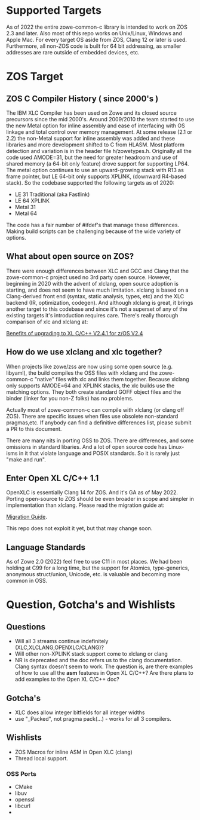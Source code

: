 # Supported Targets

As of 2022 the entire zowe-common-c library is intended to work on ZOS 2.3 and later.   Also most of this repo works on Unix/Linux, Windows and Apple Mac.   For every target OS aside from ZOS, Clang 12 or later is used.  Furthermore, all non-ZOS code is built for 64 bit addressing, as smaller addresses are rare outside of embedded devices, etc.  

# ZOS Target

## ZOS C Compiler History  ( since 2000's )

The IBM XLC Compiler has been used on Zowe and its closed source precursors since the mid 2000's.   Around 2009/2010 the team started to use the new Metal option for inline assembly and ease of interfacing with OS linkage and total control over memory management.  At some release (2.1 or 2.2) the non-Metal support for inline assembly was added and these libraries and more development shifted to C from HLASM.   Most platform detection and variation is in the header file h/zowetypes.h.  Originally all the code used AMODE=31, but the need for greater headroom and use of shared memory (a 64-bit only feature) drove support for supporting LP64.   The metal option continues to use an upward-growing stack with R13 as frame pointer, but LE 64-bit only supports XPLINK, (downward R4-based stack).  So the codebase supported the following targets as of 2020:

- LE 31 Traditional (aka Fastlink)
- LE 64 XPLINK
- Metal 31
- Metal 64

The code has a fair number of #ifdef's that manage these differences.   Making build scripts can be challenging because of the wide variety of options.  

## What about open source on ZOS?

There were enough differences between XLC and GCC and Clang that the zowe-common-c project used no 3rd party open source. However, beginning in 2020 with the advent of xlclang, open source adoption is starting, and does not seem to have much limitation.  xlclang is based on a Clang-derived front end (syntax, static analysis, types, etc) and the XLC backend (IR, optimization, codegen).   And although xlclang is great, it brings another target to this codebase and since it's not a superset of any of the existing targets it's introduction requires care.  There's really thorough comparison of xlc and xlclang at:

[Benefits of upgrading to XL C/C++ V2.4.1 for z/OS V2.4 ](https://www.ibm.com/support/pages/sites/default/files/inline-files/$FILE/zosxlcpp_v2.4.1_benefits.pdf)

## How do we use xlclang and xlc together?

When projects like zowe/zss are now using some open source (e.g. libyaml), the build compiles the OSS files with xlclang and the zowe-common-c "native" files with xlc and links them together.   Because xlclang only supports AMODE=64 and XPLINK stacks, the xlc builds use the matching options.   They both create standard GOFF object files and the binder (linker for you non-Z folks) has no problems.  

Actually most of zowe-common-c can compile with xlclang (or clang off ZOS).  There are specific issues when files use obsolete non-standard pragmas,etc.  If anybody can find a definitive differences list, please submit a PR to this document.

There are many nits in porting OSS to ZOS.  There are differences, and some omissions in standard libaries.   And a lot of open source code has Linux-isms in it that violate language and POSIX standards.  So it is rarely just "make and run".

## Enter Open XL C/C++ 1.1

OpenXLC is essentially Clang 14 for ZOS.  And it's GA as of May 2022.  Porting open-source to ZOS should be even broader in scope and simpler in implementation than xlclang.  Please read the migration guide at:

[Migration Guide](https://www.ibm.com/docs/en/SSUMVNF_1.1.0/pdf/migrate.pdf).

This repo does not exploit it yet, but that may change soon.  

## Language Standards

As of Zowe 2.0 (2022) feel free to use C11 in most places.  We had been holding at C99 for a long time, but the support for Atomics, type-generics, anonymous struct/union, Unicode, etc. is valuable and becoming more common in OSS.  

# Question, Gotcha's and Wishlists

## Questions

- Will all 3 streams continue indefinitely (XLC,XLCLANG,OPENXLC/CLANG)?
- Will other non-XPLINK stack support come to xlclang or clang
- NR is deprecated and the doc refers us to the clang documentation. Clang syntax doesn't seem to work. The question is, are there examples of how to use all the __asm__ features in Open XL C/C++? Are there plans to add examples to the Open XL C/C++ doc?

## Gotcha's

- XLC does allow integer bitfields for all integer widths
- use "_Packed", not pragma pack(...) - works for all 3 compilers.

## Wishlists

- ZOS Macros for inline ASM in Open XLC (clang)
- Thread local support.  

### OSS Ports
- CMake 
- libuv
- openssl 
- libcurl
- 
